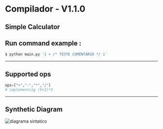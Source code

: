 # Compilador - V1.1.0
Simple Calculator
---
## Run command example : 

```python
$ python main.py '1 + /* TESTE COMENTARIO */ 1'
```
---
## Supported ops 
```python
ops=["+","-","*","/"]
# implementing (5+2)*3 
```
---
## Synthetic Diagram  
![diagrama sintatico](https://i.imgur.com/Q15Dp1n.jpg)
